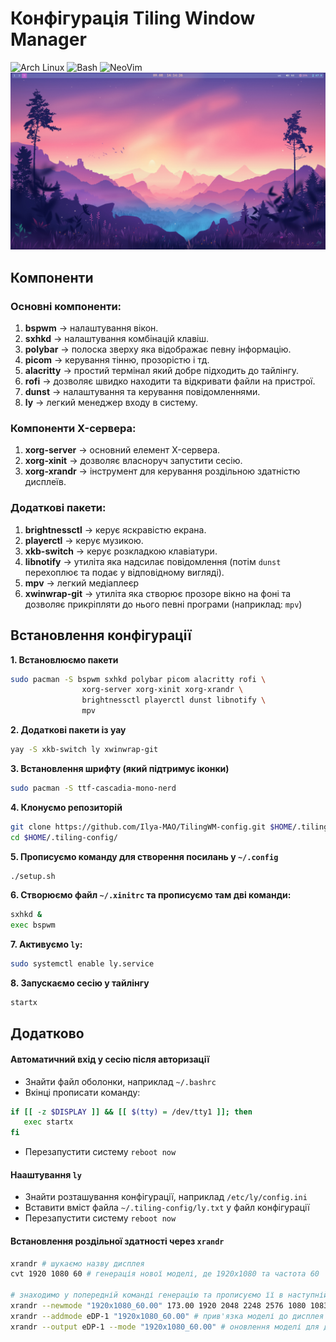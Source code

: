 # Конфігурація Tiling Window Manager

![Arch Linux](https://img.shields.io/badge/Arch%20Linux-232637?style=for-the-badge&logo=archlinux&logoColor=white)
![Bash](https://img.shields.io/badge/Bash-4EAA25?style=for-the-badge&logo=gnubash&logoColor=white)
![NeoVim](https://img.shields.io/badge/NeoVim-ff7718?style=for-the-badge&logo=neovim&logoColor=white)
<br>
![main-screenshot](./screenshots/scr1.png)

## Компоненти

### Основні компоненти:
1. **bspwm** -> налаштування вікон.
2. **sxhkd** -> налаштування комбінацій клавіш.
3. **polybar** -> полоска зверху яка відображає певну інформацію.
4. **picom** -> керування тінню, прозорістю і тд.
5. **alacritty** -> простий термінал який добре підходить до тайлінгу.
6. **rofi** -> дозволяє швидко находити та відкривати файли на пристрої.
7. **dunst** -> налаштування та керування повідомленнями.
8. **ly** -> легкий менеджер входу в систему.

### Компоненти X-сервера:
1. **xorg-server** -> основний елемент X-сервера.
2. **xorg-xinit** -> дозволяє власноруч запустити сесію.
3. **xorg-xrandr** -> інструмент для керування роздільною здатністю дисплеїв.

### Додаткові пакети:
1. **brightnessctl** -> керує яскравістю екрана.
2. **playerctl** -> керує музикою.
3. **xkb-switch** -> керує розкладкою клавіатури.
4. **libnotify** -> утиліта яка надсилає повідомлення (потім `dunst` перехоплює та подає у відповідному вигляді).
5. **mpv** -> легкий медіаплеєр
6. **xwinwrap-git** -> утиліта яка створює прозоре вікно на фоні та дозволяє прикріпляти до нього певні програми (наприклад: `mpv`)

## Встановлення конфігурації

**1. Встановлюємо пакети**
```sh
sudo pacman -S bspwm sxhkd polybar picom alacritty rofi \
                xorg-server xorg-xinit xorg-xrandr \
                brightnessctl playerctl dunst libnotify \
                mpv
```

**2. Додаткові пакети із yay**
```sh
yay -S xkb-switch ly xwinwrap-git
```

**3. Встановлення шрифту (який підтримує іконки)**
```sh
sudo pacman -S ttf-cascadia-mono-nerd
```

**4. Клонуємо репозиторій**
```sh
git clone https://github.com/Ilya-MAO/TilingWM-config.git $HOME/.tiling-config/
cd $HOME/.tiling-config/
```

**5. Прописуємо команду для створення посилань у `~/.config`**
```sh
./setup.sh
```

**6. Створюємо файл `~/.xinitrc` та прописуємо там дві команди:**
```sh
sxhkd &
exec bspwm
```

**7. Активуємо `ly`:**
```sh
sudo systemctl enable ly.service
```

**8. Запускаємо сесію у тайлінгу**
```sh
startx
```

## Додатково

#### Автоматичний вхід у сесію після авторизації
- Знайти файл оболонки, наприклад `~/.bashrc`
- Вкінці прописати команду:
```sh
if [[ -z $DISPLAY ]] && [[ $(tty) = /dev/tty1 ]]; then
   exec startx
fi
```
- Перезапустити систему `reboot now`

#### Нааштування `ly`
- Знайти розташування конфігурації, наприклад `/etc/ly/config.ini`
- Вставити вміст файла `~/.tiling-config/ly.txt` у файл конфігурації
- Перезапустити систему `reboot now`

#### Встановлення роздільної здатності через `xrandr`
```sh
xrandr # шукаємо назву дисплея
cvt 1920 1080 60 # генерація нової моделі, де 1920x1080 та частота 60

# знаходимо у попередній команді генерацію та прописуємо її в наступній:
xrandr --newmode "1920x1080_60.00" 173.00 1920 2048 2248 2576 1080 1083 1088 1120 -hsync +vsync # додавання цієї моделі в `xrandr`
xrandr --addmode eDP-1 "1920x1080_60.00" # прив'язка моделі до дисплея `eDP-1`
xrandr --output eDP-1 --mode "1920x1080_60.00" # оновлення моделі для дисплея `eDP-1`
```
